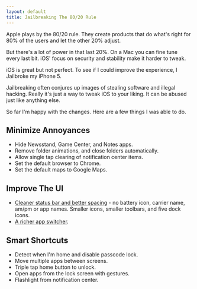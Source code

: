 ```yaml
---
layout: default
title: Jailbreaking The 80/20 Rule	
---
```

Apple plays by the 80/20 rule. They create products that do what's right for 80% of the users and let the other 20% adjust.

But there's a lot of power in that last 20%. On a Mac you can fine tune every last bit. iOS' focus on security and stability make it harder to tweak.

iOS is great but not perfect. To see if I could improve the experience, I Jailbroke my iPhone 5.

Jailbreaking often conjures up images of stealing software and illegal hacking. Really it's just a way to tweak iOS to your liking. It can be abused just like anything else.

So far I'm happy with the changes. Here are a few things I was able to do.

## Minimize Annoyances
- Hide Newsstand, Game Center, and Notes apps.
- Remove folder animations, and close folders automatically.
- Allow single tap clearing of notification center items.
- Set the default browser to Chrome.
- Set the default maps to Google Maps.

## Improve The UI
- [Cleaner status bar and better spacing](http://cloud.dankim.org/NKhT) - no battery icon, carrier name, am/pm or app names. Smaller icons, smaller toolbars, and five dock icons.
- [A richer app switcher](http://cloud.dankim.org/NMVM).

## Smart Shortcuts
- Detect when I'm home and disable passcode lock.
- Move multiple apps between screens.
- Triple tap home button to unlock.
- Open apps from the lock screen with gestures.
- Flashlight from notification center.